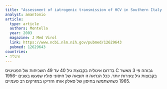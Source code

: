 ```yaml
---
title: "Assessment of iatrogenic transmission of HCV in Southern Italy: was the cause the Salk polio vaccination?"
analyst: amantonio
article:
  type: article
  authors: Montella
  year: 2003
  magazine: J Med Virol
  link: https://www.ncbi.nlm.nih.gov/pubmed/12629643
  pubmed: 12629643
countries:
- איטליה
---
```


בדרום איטליה בקבוצת גיל 40 עד 49 השכיחות של הפטיטיס C גבוהה פי 3 מאשר בקבוצות גיל צעירות יותר. ככל הנראה זו תוצאה של חיסוני פוליו שנעשו בשנים 1956-1965 כשהשתמשו בחיסון של סאלק אותו הזריקו במזרקים רב פעמיים.
